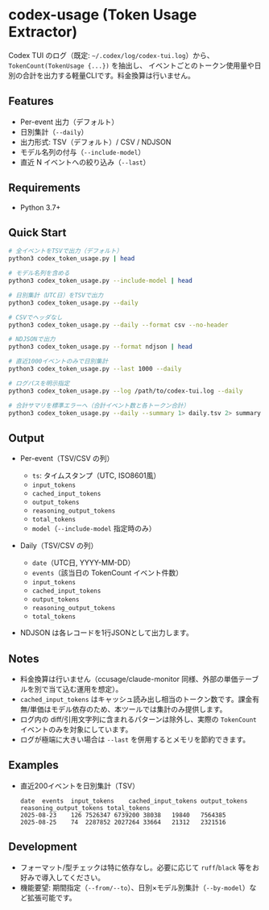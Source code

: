 # codex-usage (Token Usage Extractor)

Codex TUI のログ（既定: `~/.codex/log/codex-tui.log`）から、`TokenCount(TokenUsage {...})` を抽出し、
イベントごとのトークン使用量や日別の合計を出力する軽量CLIです。料金換算は行いません。

## Features
- Per-event 出力（デフォルト）
- 日別集計（`--daily`）
- 出力形式: TSV（デフォルト）/ CSV / NDJSON
- モデル名列の付与（`--include-model`）
- 直近 N イベントへの絞り込み（`--last`）

## Requirements
- Python 3.7+

## Quick Start
```bash
# 全イベントをTSVで出力（デフォルト）
python3 codex_token_usage.py | head

# モデル名列を含める
python3 codex_token_usage.py --include-model | head

# 日別集計（UTC日）をTSVで出力
python3 codex_token_usage.py --daily

# CSVでヘッダなし
python3 codex_token_usage.py --daily --format csv --no-header

# NDJSONで出力
python3 codex_token_usage.py --format ndjson | head

# 直近1000イベントのみで日別集計
python3 codex_token_usage.py --last 1000 --daily

# ログパスを明示指定
python3 codex_token_usage.py --log /path/to/codex-tui.log --daily

# 合計サマリを標準エラーへ（合計イベント数と各トークン合計）
python3 codex_token_usage.py --daily --summary 1> daily.tsv 2> summary.txt
```

## Output
- Per-event（TSV/CSV の列）
  - `ts`: タイムスタンプ（UTC, ISO8601風）
  - `input_tokens`
  - `cached_input_tokens`
  - `output_tokens`
  - `reasoning_output_tokens`
  - `total_tokens`
  - `model`（`--include-model` 指定時のみ）

- Daily（TSV/CSV の列）
  - `date`（UTC日, YYYY-MM-DD）
  - `events`（該当日の TokenCount イベント件数）
  - `input_tokens`
  - `cached_input_tokens`
  - `output_tokens`
  - `reasoning_output_tokens`
  - `total_tokens`

- NDJSON は各レコードを1行JSONとして出力します。

## Notes
- 料金換算は行いません（ccusage/claude-monitor 同様、外部の単価テーブルを別で当て込む運用を想定）。
- `cached_input_tokens` はキャッシュ読み出し相当のトークン数です。課金有無/単価はモデル依存のため、本ツールでは集計のみ提供します。
- ログ内の diff/引用文字列に含まれるパターンは除外し、実際の `TokenCount` イベントのみを対象にしています。
- ログが極端に大きい場合は `--last` を併用するとメモリを節約できます。

## Examples
- 直近200イベントを日別集計（TSV）
  ```
  date	events	input_tokens	cached_input_tokens	output_tokens	reasoning_output_tokens	total_tokens
  2025-08-23	126	7526347	6739200	38038	19840	7564385
  2025-08-25	74	2287852	2027264	33664	21312	2321516
  ```

## Development
- フォーマット/型チェックは特に依存なし。必要に応じて `ruff`/`black` 等をお好みで導入してください。
- 機能要望: 期間指定（`--from/--to`）、日別×モデル別集計（`--by-model`）など拡張可能です。
